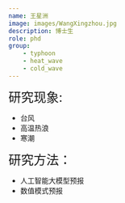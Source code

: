 ```yaml
---
name: 王星洲
image: images/WangXingzhou.jpg
description: 博士生
role: phd
group: 
    - typhoon
    - heat_wave
    - cold_wave
---
```


<span style="font-size: 25px;">研究现象:
* 台风
* 高温热浪
* 寒潮

<span style="font-size: 25px;">研究方法：
* 人工智能大模型预报
* 数值模式预报
